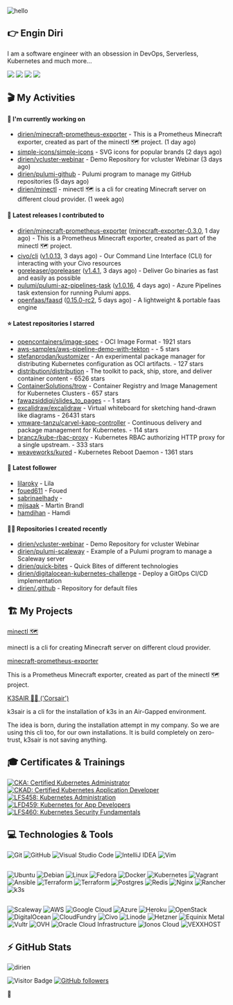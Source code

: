 ![hello](https://media.giphy.com/media/3ornk57KwDXf81rjWM/giphy.gif)

## 👉 Engin Diri

I am a software engineer with an obsession in DevOps, Serverless, Kubernetes and much more...

[![](https://img.shields.io/badge/-@__ediri-%231DA1F2?style=for-the-badge&logo=twitter&logoColor=ffffff)](https://twitter.com/_ediri)
[![](https://img.shields.io/badge/-@dirien-%23181717?style=for-the-badge&logo=github)](https://github.com/dirien)
[![](https://img.shields.io/badge/-@__ediri-E4405F?style=for-the-badge&logo=instagram&logoColor=white)](https://www.instagram.com/_ediri/)
[![](https://img.shields.io/badge/dirien-003366?style=for-the-badge&logo=linuxfoundation&logoColor=white)](https://openprofile.dev/profile/dirien)

## 🎬 My Activities

#### 👷 I'm currently working on

- [dirien/minecraft-prometheus-exporter](https://github.com/dirien/minecraft-prometheus-exporter) - This is a Prometheus Minecraft exporter, created as part of the minectl 🗺 project. (1 day ago)
- [simple-icons/simple-icons](https://github.com/simple-icons/simple-icons) - SVG icons for popular brands (2 days ago)
- [dirien/vcluster-webinar](https://github.com/dirien/vcluster-webinar) - Demo Repository for vcluster Webinar (3 days ago)
- [dirien/pulumi-github](https://github.com/dirien/pulumi-github) - Pulumi program to manage my GitHub repositories (5 days ago)
- [dirien/minectl](https://github.com/dirien/minectl) - minectl 🗺  is a cli for creating Minecraft server on different cloud provider. (1 week ago)

#### 🚀 Latest releases I contributed to

- [dirien/minecraft-prometheus-exporter](https://github.com/dirien/minecraft-prometheus-exporter) ([minecraft-exporter-0.3.0](https://github.com/dirien/minecraft-prometheus-exporter/releases/tag/minecraft-exporter-0.3.0), 1 day ago) - This is a Prometheus Minecraft exporter, created as part of the minectl 🗺 project.
- [civo/cli](https://github.com/civo/cli) ([v1.0.13](https://github.com/civo/cli/releases/tag/v1.0.13), 3 days ago) - Our Command Line Interface (CLI) for interacting with your Civo resources
- [goreleaser/goreleaser](https://github.com/goreleaser/goreleaser) ([v1.4.1](https://github.com/goreleaser/goreleaser/releases/tag/v1.4.1), 3 days ago) - Deliver Go binaries as fast and easily as possible
- [pulumi/pulumi-az-pipelines-task](https://github.com/pulumi/pulumi-az-pipelines-task) ([v1.0.16](https://github.com/pulumi/pulumi-az-pipelines-task/releases/tag/v1.0.16), 4 days ago) - Azure Pipelines task extension for running Pulumi apps.
- [openfaas/faasd](https://github.com/openfaas/faasd) ([0.15.0-rc2](https://github.com/openfaas/faasd/releases/tag/0.15.0-rc2), 5 days ago) - A lightweight &amp; portable faas engine

#### ⭐ Latest repositories I starred

- [opencontainers/image-spec](https://github.com/opencontainers/image-spec) - OCI Image Format - 1921 stars
- [aws-samples/aws-pipeline-demo-with-tekton](https://github.com/aws-samples/aws-pipeline-demo-with-tekton) -  - 5 stars
- [stefanprodan/kustomizer](https://github.com/stefanprodan/kustomizer) - An experimental package manager for distributing Kubernetes configuration as OCI artifacts. - 127 stars
- [distribution/distribution](https://github.com/distribution/distribution) - The toolkit to pack, ship, store, and deliver container content - 6526 stars
- [ContainerSolutions/trow](https://github.com/ContainerSolutions/trow) - Container Registry and Image Management for Kubernetes Clusters - 657 stars
- [fawazsiddiqi/slides_to_pages](https://github.com/fawazsiddiqi/slides_to_pages) -  - 1 stars
- [excalidraw/excalidraw](https://github.com/excalidraw/excalidraw) - Virtual whiteboard for sketching hand-drawn like diagrams - 26431 stars
- [vmware-tanzu/carvel-kapp-controller](https://github.com/vmware-tanzu/carvel-kapp-controller) - Continuous delivery and package management for Kubernetes. - 114 stars
- [brancz/kube-rbac-proxy](https://github.com/brancz/kube-rbac-proxy) - Kubernetes RBAC authorizing HTTP proxy for a single upstream. - 333 stars
- [weaveworks/kured](https://github.com/weaveworks/kured) - Kubernetes Reboot Daemon - 1361 stars

#### 👥 Latest follower

- [lilaroky](https://github.com/lilaroky) - Lila
- [foued611](https://github.com/foued611) - Foued
- [sabrinaelhady](https://github.com/sabrinaelhady) - 
- [mjisaak](https://github.com/mjisaak) - Martin Brandl
- [hamdihan](https://github.com/hamdihan) - Hamdi

#### 👨‍💻 Repositories I created recently

- [dirien/vcluster-webinar](https://github.com/dirien/vcluster-webinar) - Demo Repository for vcluster Webinar
- [dirien/pulumi-scaleway](https://github.com/dirien/pulumi-scaleway) - Example of a Pulumi program to manage a Scaleway server
- [dirien/quick-bites](https://github.com/dirien/quick-bites) - Quick Bites of different technologies
- [dirien/digitalocean-kubernetes-challenge](https://github.com/dirien/digitalocean-kubernetes-challenge) - Deploy a GitOps CI/CD implementation
- [dirien/.github](https://github.com/dirien/.github) - Repository for default files


## 🏗️ My Projects
[minectl 🗺](https://github.com/dirien/minectl)

minectl is a cli for creating Minecraft server on different cloud provider.

[minecraft-prometheus-exporter](https://github.com/dirien/minecraft-prometheus-exporter)

This is a Prometheus Minecraft exporter, created as part of the minectl 🗺 project.

[K3SAIR 🏴‍☠️️ ('Corsair')](https://github.com/dirien/k3sair-cli)

k3sair is a cli for the installation of k3s in an Air-Gapped environment.

The idea is born, during the installation attempt in my company. So we are using this cli too, for our own
installations. It is build completely on zero-trust, k3sair is not saving anything.

## 🎓 Certificates & Trainings

<!--START_SECTION:badges-->

[![CKA: Certified Kubernetes Administrator](https://images.credly.com/size/110x110/images/8b8ed108-e77d-4396-ac59-2504583b9d54/cka_from_cncfsite__281_29.png)](http://www.credly.com/badges/9d947b2a-e186-40a0-bf4c-0d513ebab6d6 "CKA: Certified Kubernetes Administrator")
[![CKAD: Certified Kubernetes Application Developer](https://images.credly.com/size/110x110/images/f88d800c-5261-45c6-9515-0458e31c3e16/ckad_from_cncfsite.png)](http://www.credly.com/badges/492ae49a-b546-4451-b90d-73451e078ed7 "CKAD: Certified Kubernetes Application Developer")
[![LFS458: Kubernetes Administration](https://images.credly.com/size/110x110/images/ed2a2973-5dd0-43b8-9f43-ccd00db9b160/LF_logobadge.png)](http://www.credly.com/badges/d0e3043e-4d3a-4af1-9dc4-dbaadd4a8e88 "LFS458: Kubernetes Administration")
[![LFD459: Kubernetes for App Developers](https://images.credly.com/size/110x110/images/d2d0c23b-5e65-4eba-8d72-927a3a9c2a0b/LF_logobadge.png)](http://www.credly.com/badges/4d2b1460-b7f4-41c3-a20e-91d2faacd701 "LFD459: Kubernetes for App Developers")
[![LFS460: Kubernetes Security Fundamentals](https://images.credly.com/size/110x110/images/e43a62e0-ce7b-40c2-9f04-ab0f3809f827/LF_logobadge.png)](http://www.credly.com/badges/c2872a4c-4d78-4e83-b799-36d203fad483 "LFS460: Kubernetes Security Fundamentals")
<!--END_SECTION:badges-->

## 💻 Technologies & Tools

![Git](https://img.shields.io/badge/git-%23F05033.svg?style=for-the-badge&logo=git&logoColor=white)
![GitHub](https://img.shields.io/badge/github-%23121011.svg?style=for-the-badge&logo=github&logoColor=white)
![Visual Studio Code](https://img.shields.io/badge/VisualStudioCode-0078d7.svg?style=for-the-badge&logo=visual-studio-code&logoColor=white)
![IntelliJ IDEA](https://img.shields.io/badge/IntelliJIDEA-000000.svg?style=for-the-badge&logo=intellij-idea&logoColor=white)
![Vim](https://img.shields.io/badge/VIM-%2311AB00.svg?style=for-the-badge&logo=vim&logoColor=white)

##

![Ubuntu](https://img.shields.io/badge/Ubuntu-E95420?style=for-the-badge&logo=ubuntu&logoColor=white)
![Debian](https://img.shields.io/badge/Debian-D70A53?style=for-the-badge&logo=debian&logoColor=white)
![Linux](https://img.shields.io/badge/Linux-FCC624?style=for-the-badge&logo=linux&logoColor=black)
![Fedora](https://img.shields.io/badge/Fedora-294172?style=for-the-badge&logo=fedora&logoColor=white)
![Docker](https://img.shields.io/badge/docker-0db7ed.svg?style=for-the-badge&logo=docker&logoColor=white)
![Kubernetes](https://img.shields.io/badge/kubernetes-326ce5.svg?style=for-the-badge&logo=kubernetes&logoColor=white)
![Vagrant](https://img.shields.io/badge/vagrant-1563FF.svg?style=for-the-badge&logo=vagrant&logoColor=white)
![Ansible](https://img.shields.io/badge/ansible-1A1918.svg?style=for-the-badge&logo=ansible&logoColor=white)
![Terraform](https://img.shields.io/badge/terraform-5835CC.svg?style=for-the-badge&logo=terraform&logoColor=white)
![Terraform](https://img.shields.io/badge/pulumi-8A3391.svg?style=for-the-badge&logo=pulumi&logoColor=white)
![Postgres](https://img.shields.io/badge/postgres-316192.svg?style=for-the-badge&logo=postgresql&logoColor=white)
![Redis](https://img.shields.io/badge/redis-DD0031.svg?style=for-the-badge&logo=redis&logoColor=white)
![Nginx](https://img.shields.io/badge/nginx-009639.svg?style=for-the-badge&logo=nginx&logoColor=white)
![Rancher](https://img.shields.io/badge/rancher-0075A8.svg?style=for-the-badge&logo=rancher&logoColor=white)
![k3s](https://img.shields.io/badge/k3s-FFC61C.svg?style=for-the-badge&logo=&logoColor=white)

##

![Scaleway](https://img.shields.io/badge/SCALEWAY-4f0599.svg?style=for-the-badge&logo=scaleway&logoColor=white)
![AWS](https://img.shields.io/badge/AWS-FF9900.svg?style=for-the-badge&logo=amazon-aws&logoColor=white)
![Google Cloud](https://img.shields.io/badge/GoogleCloud-4285F4.svg?style=for-the-badge&logo=google-cloud&logoColor=white)
![Azure](https://img.shields.io/badge/azure-0078D4.svg?style=for-the-badge&logo=microsoft-azure&logoColor=white)
![Heroku](https://img.shields.io/badge/heroku-430098.svg?style=for-the-badge&logo=heroku&logoColor=white)
![OpenStack](https://img.shields.io/badge/Openstack-f01742.svg?style=for-the-badge&logo=openstack&logoColor=white)
![DigitalOcean](https://img.shields.io/badge/DigitalOcean-0080FF.svg?style=for-the-badge&logo=DigitalOcean&logoColor=white)
![CloudFundry](https://img.shields.io/badge/CloudFoundry-0C9ED5.svg?style=for-the-badge&logo=cloudfoundry&logoColor=white)
![Civo](https://img.shields.io/badge/civo-239DFF.svg?style=for-the-badge&logo=civo&logoColor=white)
![Linode](https://img.shields.io/badge/linode-00A95C?style=for-the-badge&logo=linode&logoColor=white)
![Hetzner](https://img.shields.io/badge/hetzner-d50c2d?style=for-the-badge&logo=hetzner&logoColor=white)
![Equinix Metal](https://img.shields.io/badge/equinix--metal-d10810?style=for-the-badge&logo=equinixmetal&logoColor=white)
![Vultr](https://img.shields.io/badge/vultr-007BFC?style=for-the-badge&logo=vultr&logoColor=white)
![OVH](https://img.shields.io/badge/ovh-123F6D?style=for-the-badge&logo=ovh&logoColor=white)
![Oracle Cloud Infrastructure](https://img.shields.io/badge/Oracle_Cloud_Infrastructure-F80000?style=for-the-badge&logo=oracle&logoColor=white)
![Ionos Cloud](https://img.shields.io/badge/ionos--cloud-003D8F?style=for-the-badge&logo=ionos&logoColor=white)
![VEXXHOST](https://img.shields.io/badge/VEXXHOST-2A1659?style=for-the-badge&logo=vexxhost&logoColor=white)

## ⚡ GitHub Stats

![dirien](https://github-readme-stats.vercel.app/api?username=dirien&show_icons=true&count_private=true&theme=dracula)

![Visitor Badge](https://visitor-badge.laobi.icu/badge?page_id=dirien)
[![GitHub followers](https://img.shields.io/github/followers/dirien.svg?style=social&label=Follow&maxAge=2592000)](https://github.com/dirien?tab=followers)

🧿